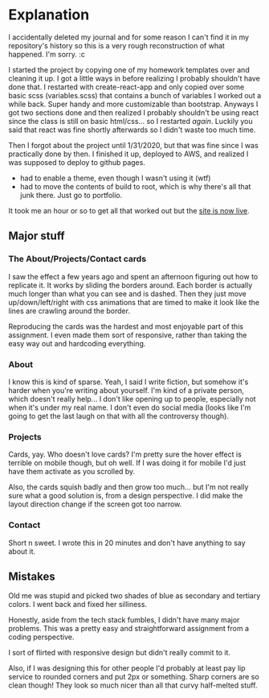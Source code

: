 # Explanation

I accidentally deleted my journal and for some reason I can't find it in my repository's history so this is a very rough reconstruction of what happened. I'm sorry. :c

I started the project by copying one of my homework templates over and cleaning it up. I got a little ways in before realizing I probably shouldn't have done that. I restarted with create-react-app and only copied over some basic scss (variables.scss) that contains a bunch of variables I worked out a while back. Super handy and more customizable than bootstrap. Anyways I got two sections done and then realized I probably shouldn't be using react since the class is still on basic html/css... so I restarted _again_. Luckily you said that react was fine shortly afterwards so I didn't waste too much time.

Then I forgot about the project until 1/31/2020, but that was fine since I was practically done by then. I finished it up, deployed to AWS, and realized I was supposed to deploy to github pages.

- had to enable a theme, even though I wasn't using it (wtf)
- had to move the contents of build to root, which is why there's all that junk there. Just go to portfolio.

It took me an hour or so to get all that worked out but the [site is now live](https://structbylightning.github.io/index.html).

## Major stuff

### The About/Projects/Contact cards

I saw the effect a few years ago and spent an afternoon figuring out how to replicate it. It works by sliding the borders around. Each border is actually much longer than what you can see and is dashed. Then they just move up/down/left/right with css animations that are timed to make it look like the lines are crawling around the border.

Reproducing the cards was the hardest and most enjoyable part of this assignment. I even made them sort of responsive, rather than taking the easy way out and hardcoding everything.

### About

I know this is kind of sparse. Yeah, I said I write fiction, but somehow it's harder when you're writing about yourself. I'm kind of a private person, which doesn't really help... I don't like opening up to people, especially not when it's under my real name. I don't even do social media (looks like I'm going to get the last laugh on that with all the controversy though).

### Projects

Cards, yay. Who doesn't love cards? I'm pretty sure the hover effect is terrible on mobile though, but oh well. If I was doing it for mobile I'd just have them activate as you scrolled by.

Also, the cards squish badly and then grow too much... but I'm not really sure what a good solution is, from a design perspective. I did make the layout direction change if the screen got too narrow.

### Contact

Short n sweet. I wrote this in 20 minutes and don't have anything to say about it.

## Mistakes

Old me was stupid and picked two shades of blue as secondary and tertiary colors. I went back and fixed her silliness.

Honestly, aside from the tech stack fumbles, I didn't have many major problems. This was a pretty easy and straightforward assignment from a coding perspective.

I sort of flirted with responsive design but didn't really commit to it.

Also, if I was designing this for other people I'd probably at least pay lip service to rounded corners and put 2px or something. Sharp corners are so clean though! They look so much nicer than all that curvy half-melted stuff.
